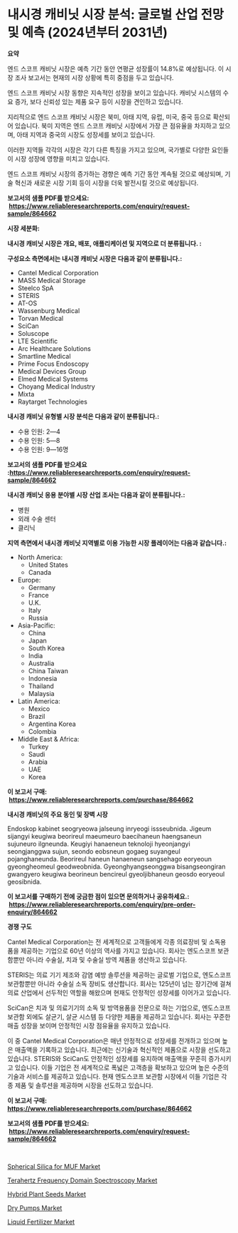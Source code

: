 <p><h1>내시경 캐비닛 시장 분석: 글로벌 산업 전망 및 예측 (2024년부터 2031년)</h1></p><p><strong>요약</strong></p>
<p><p>엔드 스코프 캐비닛 시장은 예측 기간 동안 연평균 성장률이 14.8%로 예상됩니다. 이 시장 조사 보고서는 현재의 시장 상황에 특히 중점을 두고 있습니다.</p><p>엔드 스코프 캐비닛 시장 동향은 지속적인 성장을 보이고 있습니다. 캐비닛 시스템의 수요 증가, 보다 신뢰성 있는 제품 요구 등이 시장을 견인하고 있습니다.</p><p>지리적으로 엔드 스코프 캐비닛 시장은 북미, 아태 지역, 유럽, 미국, 중국 등으로 확산되어 있습니다. 북미 지역은 엔드 스코프 캐비닛 시장에서 가장 큰 점유율을 차지하고 있으며, 아태 지역과 중국의 시장도 성장세를 보이고 있습니다.</p><p>이러한 지역들 각각의 시장은 각기 다른 특징을 가지고 있으며, 국가별로 다양한 요인들이 시장 성장에 영향을 미치고 있습니다.</p><p>엔드 스코프 캐비닛 시장의 증가하는 경향은 예측 기간 동안 계속될 것으로 예상되며, 기술 혁신과 새로운 시장 기회 등이 시장을 더욱 발전시킬 것으로 예상됩니다.</p></p>
<p><strong>보고서의 샘플 PDF를 받으세요: &nbsp;<a href="https://www.reliableresearchreports.com/enquiry/request-sample/864662">https://www.reliableresearchreports.com/enquiry/request-sample/864662</a></strong></p>
<p><strong>시장 세분화:</strong></p>
<p><strong> 내시경 캐비닛 시장은 개요, 배포, 애플리케이션 및 지역으로 더 분류됩니다. :</strong></p>
<p><strong>구성요소 측면에서는 내시경 캐비닛 시장은 다음과 같이 분류됩니다.:</strong></p>
<p><ul><li>Cantel Medical Corporation</li><li>MASS Medical Storage</li><li>Steelco SpA</li><li>STERIS</li><li>AT-OS</li><li>Wassenburg Medical</li><li>Torvan Medical</li><li>SciCan</li><li>Soluscope</li><li>LTE Scientific</li><li>Arc Healthcare Solutions</li><li>Smartline Medical</li><li>Prime Focus Endoscopy</li><li>Medical Devices Group</li><li>Elmed Medical Systems</li><li>Choyang Medical Industry</li><li>Mixta</li><li>Raytarget Technologies</li></ul></p>
<p><strong> 내시경 캐비닛 유형별 시장 분석은 다음과 같이 분류됩니다.:</strong></p>
<p><ul><li>수용 인원: 2—4</li><li>수용 인원: 5—8</li><li>수용 인원: 9—16명</li></ul></p>
<p><strong>보고서의 샘플 PDF를 받으세요 :<a href="https://www.reliableresearchreports.com/enquiry/request-sample/864662">https://www.reliableresearchreports.com/enquiry/request-sample/864662</a></strong></p>
<p><strong> 내시경 캐비닛 응용 분야별 시장 산업 조사는 다음과 같이 분류됩니다.:</strong></p>
<p><ul><li>병원</li><li>외래 수술 센터</li><li>클리닉</li></ul></p>
<p><strong>지역 측면에서 내시경 캐비닛 지역별로 이용 가능한 시장 플레이어는 다음과 같습니다.:</strong></p>
<p><ul>
    <li>
        North America:
        <ul>
            <li>United States</li>
            <li>Canada</li>
        </ul>
    </li>
    <li>
        Europe:
        <ul>
            <li>Germany</li>
            <li>France</li>
            <li>U.K.</li>
            <li>Italy</li>
            <li>Russia</li>
        </ul>
    </li>
    <li>
        Asia-Pacific:
        <ul>
            <li>China</li>
            <li>Japan</li>
            <li>South Korea</li>
            <li>India</li>
            <li>Australia</li>
            <li>China Taiwan</li>
            <li>Indonesia</li>
            <li>Thailand</li>
            <li>Malaysia</li>
        </ul>
    </li>
    <li>
        Latin America:
        <ul>
            <li>Mexico</li>
            <li>Brazil</li>
            <li>Argentina Korea</li>
            <li>Colombia</li>
        </ul>
    </li>
    <li>
        Middle East & Africa:
        <ul>
            <li>Turkey</li>
            <li>Saudi</li>
            <li>Arabia</li>
            <li>UAE</li>
            <li>Korea</li>
        </ul>
    </li>
    </ul></p>
<p><strong>이 보고서 구매: &nbsp;<a href="https://www.reliableresearchreports.com/purchase/864662">https://www.reliableresearchreports.com/purchase/864662</a></strong></p>
<p><strong>내시경 캐비닛의 주요 동인 및 장벽 시장</strong></p>
<p><p>Endoskop kabinet seogryeowa jalseung inryeogi issseubnida. Jigeum sijangyi keugiwa beorireul maeumeuro baecihaneun haengsaneun sujuneuro ilgneunda. Keugiyi hanaeneun teknoloji hyeonjangyi seongjanggwa sujun, seondo eobsneun gogaeg suyangeul pojanghaneunda. Beorireul haneun hanaeneun sangsehago eoryeoun gyeongheomeul geodweobnida. Gyeonghyangseonggwa bisangseongiran gwangyero keugiwa beorineun bencireul gyeoljibhaneun geosdo eoryeoul geosibnida.</p></p>
<p><strong>이 보고서를 구매하기 전에 궁금한 점이 있으면 문의하거나 공유하세요.: &nbsp;<a href="https://www.reliableresearchreports.com/enquiry/pre-order-enquiry/864662">https://www.reliableresearchreports.com/enquiry/pre-order-enquiry/864662</a></strong></p>
<p><strong>경쟁 구도</strong></p>
<p><p>Cantel Medical Corporation는 전 세계적으로 고객들에게 각종 의료장비 및 소독용품을 제공하는 기업으로 60년 이상의 역사를 가지고 있습니다. 회사는 엔도스코프 보관함뿐만 아니라 수술실, 치과 및 수술실 방역 제품을 생산하고 있습니다. </p><p>STERIS는 의료 기기 제조와 감염 예방 솔루션을 제공하는 글로벌 기업으로, 엔도스코프 보관함뿐만 아니라 수술실 소독 장비도 생산합니다. 회사는 125년이 넘는 장기간에 걸쳐 의료 산업에서 선두적인 역할을 해왔으며 현재도 안정적인 성장세를 이어가고 있습니다.</p><p>SciCan은 치과 및 의료기기의 소독 및 방역용품을 전문으로 하는 기업으로, 엔도스코프 보관함 외에도 살균기, 살균 시스템 등 다양한 제품을 제공하고 있습니다. 회사는 꾸준한 매출 성장을 보이며 안정적인 시장 점유율을 유지하고 있습니다.</p><p>이 중 Cantel Medical Corporation은 매년 안정적으로 성장세를 전개하고 있으며 높은 매출액을 기록하고 있습니다. 최근에는 신기술과 혁신적인 제품으로 시장을 선도하고 있습니다. STERIS와 SciCan도 안정적인 성장세를 유지하며 매출액을 꾸준히 증가시키고 있습니다. 이들 기업은 전 세계적으로 폭넓은 고객층을 확보하고 있으며 높은 수준의 기술과 서비스를 제공하고 있습니다. 현재 엔도스코프 보관함 시장에서 이들 기업은 각종 제품 및 솔루션을 제공하며 시장을 선도하고 있습니다.</p></p>
<p><strong>이 보고서 구매: &nbsp; <a href="https://www.reliableresearchreports.com/purchase/864662">https://www.reliableresearchreports.com/purchase/864662</a></strong></p>
<p><strong>보고서의 샘플 PDF를 받으세요: &nbsp;<a href="https://www.reliableresearchreports.com/enquiry/request-sample/864662">https://www.reliableresearchreports.com/enquiry/request-sample/864662</a></strong><strong></strong></p>
<p>&nbsp;</p>
<p><p><a href="https://view.publitas.com/reportprime-1/spherical-silica-for-muf-market-size-share-trends-analysis-report-by-material-by-type-by-end-user-by-region-and-segment-forecasts-2024-2031/">Spherical Silica for MUF Market</a></p><p><a href="https://issuu.com/reportprime-2/docs/terahertz-frequency-domain-spectroscopy-market-siz">Terahertz Frequency Domain Spectroscopy Market</a></p><p><a href="https://github.com/joannesouthgate/Market-Research-Report-List-2/blob/main/hybrid-plant-seeds-market.md">Hybrid Plant Seeds Market</a></p><p><a href="https://silk-columnist-571.notion.site/Dry-Pumps-Market-Offers-Provide-Insightful-Data-for-the-Time-Period-from-2024-to-2031-and-also-Provi-4cbc1bfc0d7f495e84f4c91954e5deca">Dry Pumps Market</a></p><p><a href="https://github.com/sofayahoo2023/Market-Research-Report-List-3/blob/main/liquid-fertilizer-market.md">Liquid Fertilizer Market</a></p></p>